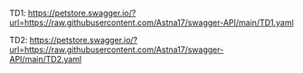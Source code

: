 TD1: https://petstore.swagger.io/?url=https://raw.githubusercontent.com/Astna17/swagger-API/main/TD1.yaml



TD2: https://petstore.swagger.io/?url=https://raw.githubusercontent.com/Astna17/swagger-API/main/TD2.yaml
